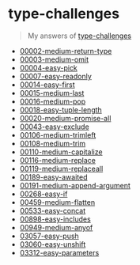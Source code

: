 # type-challenges
> My answers of [type-challenges](https://github.com/type-challenges/type-challenges)

<!-- GENERATED LIST START -->
- [00002-medium-return-type](https://github.com/linyawun/type-challenges/blob/main/00002-medium-return-type.ts)
- [00003-medium-omit](https://github.com/linyawun/type-challenges/blob/main/00003-medium-omit.ts)
- [00004-easy-pick](https://github.com/linyawun/type-challenges/blob/main/00004-easy-pick.ts)
- [00007-easy-readonly](https://github.com/linyawun/type-challenges/blob/main/00007-easy-readonly.ts)
- [00014-easy-first](https://github.com/linyawun/type-challenges/blob/main/00014-easy-first.ts)
- [00015-medium-last](https://github.com/linyawun/type-challenges/blob/main/00015-medium-last.ts)
- [00016-medium-pop](https://github.com/linyawun/type-challenges/blob/main/00016-medium-pop.ts)
- [00018-easy-tuple-length](https://github.com/linyawun/type-challenges/blob/main/00018-easy-tuple-length.ts)
- [00020-medium-promise-all](https://github.com/linyawun/type-challenges/blob/main/00020-medium-promise-all.ts)
- [00043-easy-exclude](https://github.com/linyawun/type-challenges/blob/main/00043-easy-exclude.ts)
- [00106-medium-trimleft](https://github.com/linyawun/type-challenges/blob/main/00106-medium-trimleft.ts)
- [00108-medium-trim](https://github.com/linyawun/type-challenges/blob/main/00108-medium-trim.ts)
- [00110-medium-capitalize](https://github.com/linyawun/type-challenges/blob/main/00110-medium-capitalize.ts)
- [00116-medium-replace](https://github.com/linyawun/type-challenges/blob/main/00116-medium-replace.ts)
- [00119-medium-replaceall](https://github.com/linyawun/type-challenges/blob/main/00119-medium-replaceall.ts)
- [00189-easy-awaited](https://github.com/linyawun/type-challenges/blob/main/00189-easy-awaited.ts)
- [00191-medium-append-argument](https://github.com/linyawun/type-challenges/blob/main/00191-medium-append-argument.ts)
- [00268-easy-if](https://github.com/linyawun/type-challenges/blob/main/00268-easy-if.ts)
- [00459-medium-flatten](https://github.com/linyawun/type-challenges/blob/main/00459-medium-flatten.ts)
- [00533-easy-concat](https://github.com/linyawun/type-challenges/blob/main/00533-easy-concat.ts)
- [00898-easy-includes](https://github.com/linyawun/type-challenges/blob/main/00898-easy-includes.ts)
- [00949-medium-anyof](https://github.com/linyawun/type-challenges/blob/main/00949-medium-anyof.ts)
- [03057-easy-push](https://github.com/linyawun/type-challenges/blob/main/03057-easy-push.ts)
- [03060-easy-unshift](https://github.com/linyawun/type-challenges/blob/main/03060-easy-unshift.ts)
- [03312-easy-parameters](https://github.com/linyawun/type-challenges/blob/main/03312-easy-parameters.ts)
<!-- GENERATED LIST END -->
